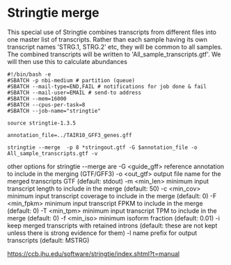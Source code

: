 # Stringtie merge

This special use of Stringtie combines transcripts from different files into one master list of transcripts.
Rather than each sample having its own transcript names 'STRG.1, STRG.2' etc, they will be common to all samples.
The combined transcripts will be written to 'All_sample_transcripts.gtf'. We will then use this to calculate abundances

```
#!/bin/bash -e
#SBATCH -p nbi-medium # partition (queue)
#SBATCH --mail-type=END,FAIL # notifications for job done & fail
#SBATCH --mail-user=EMAIL # send-to address
#SBATCH --mem=16000
#SBATCH --cpus-per-task=8
#SBATCH --job-name="stringtie"

source stringtie-1.3.5

annotation_file=../TAIR10_GFF3_genes.gff

stringtie --merge  -p 8 *stringout.gtf -G $annotation_file -o All_sample_transcripts.gtf -v
```

other options for stringtie --merge are 
-G <guide_gff>	reference annotation to include in the merging (GTF/GFF3)
-o <out_gtf>	output file name for the merged transcripts GTF (default: stdout)
-m <min_len>	minimum input transcript length to include in the merge (default: 50)
-c <min_cov>	minimum input transcript coverage to include in the merge (default: 0)
-F <min_fpkm>	minimum input transcript FPKM to include in the merge (default: 0)
-T <min_tpm>	minimum input transcript TPM to include in the merge (default: 0)
-f <min_iso>	minimum isoform fraction (default: 0.01)
-i 	keep merged transcripts with retained introns (default: these are not kept unless there is strong evidence for them)
-l <label>	name prefix for output transcripts (default: MSTRG) 

https://ccb.jhu.edu/software/stringtie/index.shtml?t=manual

